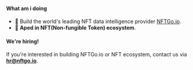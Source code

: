 #### What am i doing

- :muscle: Build the world's leading NFT data intelligence provider [NFTGo.io](https://nftgo.io).
- 🐒 **Aped in NFT(Non-fungible Token) ecosystem**.

#### We're hiring!

If you're interested in building NFTGo.io or NFT ecosystem, contact us via **hr@nftgo.io**.
